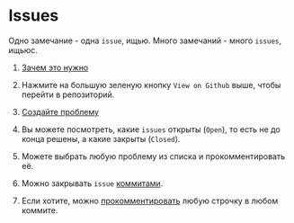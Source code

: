 # Issues

Одно замечание - одна `issue`, ищью.
Много замечаний - много `issues`, ищьюс.

1. [Зачем это нужно](https://youtu.be/6g33Q_l0p1I?t=71)

1. Нажмите на большую зеленую кнопку `View on Github` выше, чтобы перейти в репозиторий.

1. [Создайте проблему](https://youtu.be/gf5nZwPJhSk)

1. Вы можете посмотреть, какие `issues` открыты (`Open`), то есть не до конца решены, а какие закрыты (`Closed`).

1. Можете выбрать любую проблему из списка и прокомментировать её.

1. Можно закрывать `issue` [коммитами](https://coderoad.ru/60027222/GitHub-как-я-могу-закрыть-эти-две-проблемы-с-сообщением-о-фиксации-коммита#60027286).

1. Если хотите, можно [прокомментировать](./README/comment_commit_line.mp4) любую строчку в любом коммите.